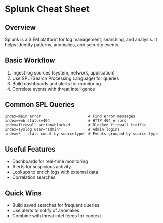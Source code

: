 # Splunk Cheat Sheet

## Overview
Splunk is a SIEM platform for log management, searching, and analysis. It helps identify patterns, anomalies, and security events.

## Basic Workflow
1. Ingest log sources (system, network, application)
2. Use SPL (Search Processing Language) for queries
3. Build dashboards and alerts for monitoring
4. Correlate events with threat intelligence

## Common SPL Queries
```spl
index=main error                     # Find error messages
index=web status=404                 # HTTP 404 errors
index=firewall action=blocked        # Blocked firewall traffic
index=syslog user="admin"            # Admin logins
index=* | stats count by sourcetype  # Events grouped by source type
```

## Useful Features
- Dashboards for real-time monitoring
- Alerts for suspicious activity
- Lookups to enrich logs with external data
- Correlation searches

## Quick Wins
- Build saved searches for frequent queries
- Use alerts to notify of anomalies
- Combine with threat intel feeds for context
